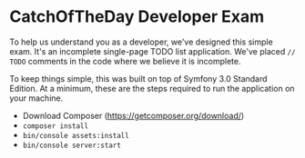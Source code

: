 CatchOfTheDay Developer Exam
=======

To help us understand you as a developer, we've designed this simple exam. It's an incomplete single-page TODO list application. We've placed `// TODO`
comments in the code where we believe it is incomplete.

To keep things simple, this was built on top of Symfony 3.0 Standard Edition. At a minimum, these are the steps required to run the application on your
machine.
- Download Composer (https://getcomposer.org/download/)
- `composer install`
- `bin/console assets:install`
- `bin/console server:start`